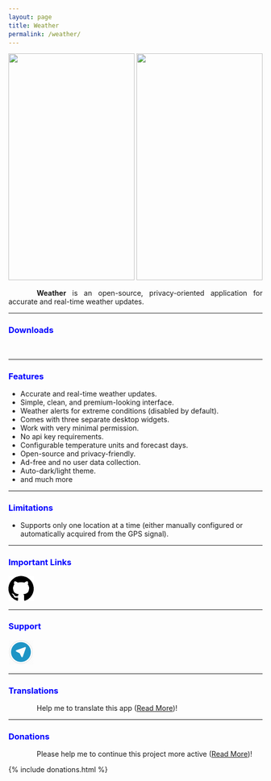 ```yaml
---
layout: page
title: Weather
permalink: /weather/
---
```


<style>
    tab1 { padding-left: 4em; }
</style>

<p style="text-align: center"><img src="https://raw.githubusercontent.com/sunilpaulmathew/Weather/refs/heads/master/fastlane/metadata/android/en-US/images/phoneScreenshots/1.jpg" alt="" width="250" height="450" /> <img src="https://raw.githubusercontent.com/sunilpaulmathew/Weather/refs/heads/master/fastlane/metadata/android/en-US/images/phoneScreenshots/3.jpg" alt="" width="250" height="450" /></p>

<p style="text-align: justify"><tab1><strong>Weather</strong> is an open-source, privacy-oriented application for accurate and real-time weather updates.</tab1></p>

<hr>

<h3 style="color: blue">Downloads</h3>

<p><a href="https://play.google.com/store/apps/details?id=in.sunilpaulmathew.weatherwidget" target="_blank"><img src="https://play.google.com/intl/en_us/badges/images/generic/en-play-badge.png" alt="" height="60" /></a> <a href="https://f-droid.org/packages/in.sunilpaulmathew.weatherwidget" target="_blank"><img src="https://fdroid.gitlab.io/artwork/badge/get-it-on.png" alt="" height="60" /></a></p>
<hr>

<h3 style="color: blue">Features</h3>

* Accurate and real-time weather updates.
* Simple, clean, and premium-looking interface.
* Weather alerts for extreme conditions (disabled by default).
* Comes with three separate desktop widgets.
* Work with very minimal permission.
* No api key requirements.
* Configurable temperature units and forecast days.
* Open-source and privacy-friendly.
* Ad-free and no user data collection.
* Auto-dark/light theme.
* and much more

<hr>

<h3 style="color: blue">Limitations</h3>

* Supports only one location at a time (either manually configured or automatically acquired from the GPS signal).

<hr>

<h3 style="color: blue">Important Links</h3>

<p><a href="https://github.com/sunilpaulmathew/Weather" target="_blank"><img src="https://github.com/SmartPack/SmartPack.github.io/blob/master/assets/pic002.png?raw=true" alt="" width="50" height="50" /></a></p>

<hr>

<h3 style="color: blue">Support</h3>

<a href="https://t.me/smartpack_kmanager" target="_blank"><img src="https://github.com/SmartPack/SmartPack.github.io/blob/master/assets/pic006.png?raw=true" alt="" width="50" height="50" /></a>

<hr>

<h3 style="color: blue">Translations</h3>

<p style="text-align: justify"><tab1>Help me to translate this app (<a href="{{ site.github.url }}/translations/" target="_self">Read More</a>)!</tab1></p>

<hr>

<h3 style="color: blue">Donations</h3>

<p style="text-align: justify"><tab1>Please help me to continue this project more active (<a href="{{ site.github.url }}/donation/" target="_self">Read More</a>)!</tab1></p>

{% include donations.html %}
